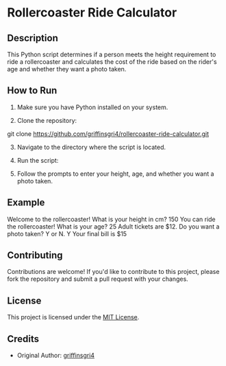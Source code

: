 # Rollercoaster Ride Calculator

## Description

This Python script determines if a person meets the height requirement to ride a rollercoaster and calculates the cost of the ride based on the rider's age and whether they want a photo taken.

## How to Run

1. Make sure you have Python installed on your system.

2. Clone the repository:

 git clone https://github.com/griffinsgri4/rollercoaster-ride-calculator.git


3. Navigate to the directory where the script is located.

4. Run the script:


5. Follow the prompts to enter your height, age, and whether you want a photo taken.

## Example

Welcome to the rollercoaster!
What is your height in cm? 150
You can ride the rollercoaster!
What is your age? 25
Adult tickets are $12.
Do you want a photo taken? Y or N. Y
Your final bill is $15
## Contributing

Contributions are welcome! If you'd like to contribute to this project, please fork the repository and submit a pull request with your changes.

## License

This project is licensed under the [MIT License](LICENSE).

## Credits

- Original Author: [griffinsgri4](https://github.com/griffinsgri4)

